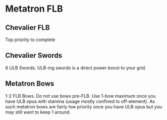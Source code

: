 # Metatron FLB
## Chevalier FLB
Top priority to complete  
## Chevalier Swords
6 ULB Swords. ULB-ing swords is a direct power boost to your grid.
## Metatron Bows
1-2 FLB Bows. Do not use bows pre-FLB. Use 1-bow maximum once you have ULB opus with stamina (usage mostly confined to off-element). As such metatron bows are fairly low priority once you have ULB opus but you may still want to keep 1 around.

